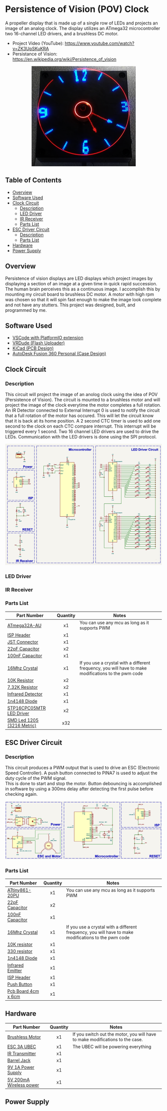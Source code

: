 # Persistence of Vision (POV) Clock

A propeller display that is made up of a single row of LEDs and projects an image of an analog clock. The display utilizes an ATmega32 
microcontroller two 16-channel LED drivers, and a brushless DC motor.

- Project Video (YouTube): https://www.youtube.com/watch?v=ZK3UpSKuKRA
- Persistance of Vision: https://en.wikipedia.org/wiki/Persistence_of_vision

 <div align="center">
    <!-- <img src="images/pov-led-clock-powered.png" width = "446" height = "428"> -->
    <img src="images/pov-led-clock-powered.png" width = "335" height = "321">
 </div>

<h2> Table of Contents</h2>

- [Overview](#overview)
- [Software Used](#software)
- [Clock Circuit](#clockcircuit)
    - [Description](#clockdescription) <!-- Description of the circuit. Schematic. Double sided board for space-->
    - [LED Driver](#leddriver) <!-- Description of how data is transfered to led sinks -->
    - [IR Receiver](#irreceiver) <!-- External interrupt-->
    - [Parts List](#clockpartslist) <!--Leaving out crystal because of balance. Modifying isp header  If you use crystal you will need to update FCPU and timer OCR-->
- [ESC Driver Circuit](#escdriver)
    - [Description](#escdescription) <!-- Description of the circuit. Schematic image.-->
    - [Parts List](#escpartslist) <!--Choose a crystal where you can get pwm frequency between 50 - 500hz. Maybe include a small capacitor for button debouncing-->
- [Hardware](#hardware)
- [Power Supply](#powersupply)


## Overview <a name="overview"></a>
Persistence of vision displays are LED displays which project images by displaying a section of an image at a given time in quick rapid succession. The human brain perceives this as a continuous image. I accomplish this by mounting my circuit board to brushless DC motor. A motor with high rpm was chosen so that it will spin fast enough to make the image look complete and not have any stutters. This project was designed, built, and programmed by me.


## Software Used<a name="software"></a>
- <a href="https://docs.platformio.org/en/latest/what-is-platformio.html">VSCode with PlatformIO extension</a>
- <a href="https://github.com/avrdudes/avrdude">VRDude (Flash Uploader)</a> 
- <a href="https://www.kicad.org/">KiCad (PCB Design)</a> 
- <a href="https://www.autodesk.com/products/fusion-360/personal">AutoDesk Fusion 360 Personal (Case Design)</a> 


## Clock Circuit <a name="clockcircuit"></a>
### Description <a name="clockdescription"></a>
 This circuit will project the image of an anolog clock using the idea of POV (Persistence of Vision).
 The circuit is mounted to a brushless motor and will project the image of the clock everytime the
 motor completes a full rotation. An IR Detector connected to External Interrupt 0 is used to notify 
 the circuit that a full rotation of the motor has occured. This will let the circuit know that it is back 
 at its home position. A 2 second CTC timer is used to add one second to the clock on each CTC compare 
 interrupt. This interrupt will be triggered every 1 second. Two 16 channel LED drivers are used to drive
 the LEDs. Communication with the LED drivers is done using the SPI protocol.
<div>
    <img src = "images/led-circuit-schematic.jpg">
</div>

### LED Driver <a name="leddriver"></a>
### IR Receiver <a name="irreceiver"></a>
### Parts List <a name="clockcircuitnotes"></a>
|Part Number|Quantity|Notes|
|-----|:--------:|----|
|<a href="https://www.mouser.com/ProductDetail/Microchip-Technology/ATMEGA32A-AU?qs=6WoM%2FY8vMbbFYDtovr%252BQ5Q%3D%3D">ATmega32A-AU</a>| x1 |You can use any mcu as long as it supports PWM|
|<a href="https://www.digikey.com/en/products/filter/rectangular-connectors/headers-male-pins/314">ISP Header</a>| x1 ||
|<a href="https://www.digikey.com/en/products/detail/jst-sales-america-inc/S2B-PH-SM4-TB/926655?s=N4IgTCBcDaICwFYEFoCMB2OBONyByAIiALoC%2BQA">JST Connector</a>| x1 ||
|<a href="https://www.digikey.com/en/products/filter/ceramic-capacitors/60">22pF Capacitor</a>| x2 ||
|<a href="https://www.digikey.com/en/products/filter/ceramic-capacitors/60">100nF Capacitor</a>| x1 ||
|<a href="https://www.digikey.com/en/products/filter/oscillators/172">16Mhz Crystal</a>| x1 |If you use a crystal with a different frequency, you will have to make modifications to the pwm code|
|<a href="https://www.digikey.com/en/products/filter/through-hole-resistors/53">10K Resistor</a>| x2 ||
|<a href="https://www.digikey.com/en/products/filter/through-hole-resistors/53">7.32K Resistor</a>| x2 ||
|<a href="https://www.sparkfun.com/products/19018">Infrared Detector</a>| x1 ||
|<a href="https://www.digikey.com/en/products/filter/diodes/rectifiers/single-diodes/280">1n4148 Diode</a>| x1 ||
|<a href="https://www.digikey.com/en/products/detail/stmicroelectronics/STP16CPC05MTR/2021162">STP16CPC05MTR LED Driver</a>| x2 ||
|<a href="https://www.digikey.com/en/products/filter/led-indication-discrete/105">SMD Led 1205 (3216 Metric)</a>| x32 ||


## ESC Driver Circuit<a name="escdriver"></a>
### Description<a name="escdescription"></a>
This circuit produces a PWM output that is used to drive an ESC (Electronic Speed Controller).
A push button connected to PINA7 is used to adjust the duty cycle of the PWM signal.  
This is done to start and stop the motor. Button debouncing is accomplished in software
by using a 300ms delay after detecting the first pulse before checking again. 
<div>
    <img src = "images/esc-driver-circuit-schematic.JPG">
</div>

### Parts List<a name="escpartslist"></a>
|Part Number|Quantity|Notes|
|-----|:--------:|----|
|<a href="https://www.digikey.com/en/products/detail/microchip-technology/ATTINY861-20PU/1245922">ATtiny861-20PU</a>| x1 |You can use any mcu as long as it supports PWM|
|<a href="https://www.digikey.com/en/products/filter/ceramic-capacitors/60">22pF Capacitor</a>| x2 ||
|<a href="https://www.digikey.com/en/products/filter/ceramic-capacitors/60">100nF Capacitor</a>| x1 ||
|<a href="https://www.digikey.com/en/products/filter/oscillators/172">16Mhz Crystal</a>| x1 |If you use a crystal with a different frequency, you will have to make modifications to the pwm code|
|<a href="https://www.digikey.com/en/products/filter/through-hole-resistors/53">10K resistor</a>| x1 ||
|<a href="https://www.digikey.com/en/products/filter/through-hole-resistors/53">330 resistor</a>| x1 ||
|<a href="https://www.digikey.com/en/products/filter/diodes/rectifiers/single-diodes/280">1n4148 Diode</a>| x1 ||
|<a href="https://www.sparkfun.com/products/18772">Infrared Emitter</a>| x1 ||
|<a href="https://www.digikey.com/en/products/filter/rectangular-connectors/headers-male-pins/314">ISP Header</a>| x1 ||
|<a href="https://www.digikey.com/en/products/filter/rectangular-connectors/headers-male-pins/314">Push Button</a>| x1 ||
|<a href="https://www.digikey.com/en/products/filter/rectangular-connectors/headers-male-pins/314">Pcb Board 4cm x 6cm</a>| x1 ||

## Hardware <a name="hardware"></a>
|Part Number|Quantity|Notes|
|-----|:--------:|----|
|<a href="https://www.amazon.com/gp/product/B08CRTR7CZ/ref=ppx_yo_dt_b_asin_title_o00_s00?ie=UTF8&psc=1">Brushless Motor</a>| x1 |If you switch out the motor, you will have to make modifications to the case.|
|<a href="https://www.amazon.com/gp/product/B071GRSFBD/ref=ppx_yo_dt_b_asin_title_o03_s00?ie=UTF8&psc=1">ESC 3A UBEC</a>| x1 |The UBEC will be powering everything|
|<a href="https://www.digikey.com/en/products/filter/rectangular-connectors/headers-male-pins/314">IR Transmitter</a>| x1 ||
|<a href="https://www.digikey.com/en/products/filter/rectangular-connectors/headers-male-pins/314">Barrel Jack</a>| x1 ||
|<a href="https://www.digikey.com/en/products/filter/rectangular-connectors/headers-male-pins/314">9V 1A Power Supply</a>| x1 ||
|<a href="https://www.digikey.com/en/products/filter/rectangular-connectors/headers-male-pins/314">5V 200mA Wireless power </a>| x1 ||

## Power Supply <a name="powersupply"></a>





















<!-- power supply
wireless power -->

<!-- <h2>Images</h2>
<div>
    <img src = "images/pov-led-clock.JPEG" width = "410" height = "500" style="padding: 0; margin: 0;">
    <img src = "images/case-inside.JPEG" width = "410" height = "500">
</div>
<div>
    <img src = "images/led-circuit-front.JPEG" width = "203" height = "270" style="padding: 0; margin: 0;">
    <img src = "images/led-circuit-back.JPEG" width = "203" height = "270" style="padding: 0; margin: 0;">
    <img src = "images/attiny-circuit-front.JPEG" width = "203" height = "270" style="padding: 0; margin: 0;">
    <img src = "images/attiny-circuit-back.JPEG" width = "203" height = "270" style="padding: 0; margin: 0;">
</div>

<h2>LED Clock Schematic</h2>
<div>
    <img src = "images/led-circuit-schematic.jpg">
</div>

<h2>ESC Driver and Motor Schematic</h2>
<div>
    <img src = "images/esc-driver-circuit-schematic.JPG">
</div> -->